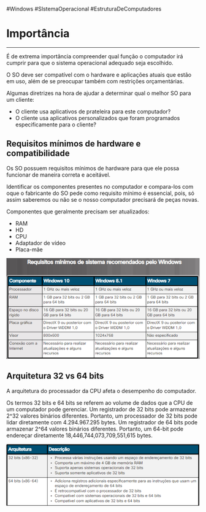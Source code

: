 #Windows #SIstemaOperacional #EstruturaDeComputadores 


# Importância
---

É de extrema importância compreender qual função o computador irá cumprir para que o sistema operacional adequado seja escolhido.

O SO deve ser compatível com o hardware e aplicações atuais que estão em uso, além de se preocupar também com restrições orçamentárias.

Algumas diretrizes na hora de ajudar a determinar qual o melhor SO para um cliente:

- O cliente usa aplicativos de prateleira para este computador?
- O cliente usa aplicativos personalizados que foram programados especificamente para o cliente?

## Requisitos mínimos de hardware e compatibilidade

Os SO possuem requisitos mínimos de hardware para que ele possa funcionar de maneira correta e aceitável.

Identificar os componentes presentes no computador e compara-los com oque o fabricante do SO pede como requisito mínimo é essencial, pois, só assim saberemos ou não se o nosso computador precisará de peças novas.

Componentes que geralmente precisam ser atualizados:

- RAM
- HD
- CPU
- Adaptador de vídeo
- Placa-mãe

![](../../img/Pasted%20image%2020240315140053.png)

## Arquitetura 32 vs 64 bits

A arquitetura do processador da CPU afeta o desempenho do computador.

Os termos 32 bits e 64 bits se referem ao volume de dados que a CPU de um computador pode gerenciar. Um registrador de 32 bits pode armazenar 2^32 valores binários diferentes. Portanto, um processador de 32 bits pode lidar diretamente com 4.294.967.295 bytes. Um registrador de 64 bits pode armazenar 2^64 valores binários diferentes. Portanto, um 64-bit pode endereçar diretamente 18,446,744,073,709,551,615 bytes.

![](../../img/Pasted%20image%2020240315140135.png)